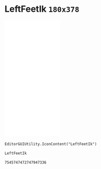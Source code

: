 # LeftFeetIk `180x378`
<img src="/img/LeftFeetIk.png" width=180 height=378>

``` CSharp
EditorGUIUtility.IconContent("LeftFeetIk")
```
```
LeftFeetIk
```
```
7545747472747947336
```
